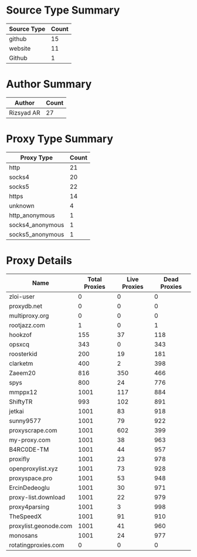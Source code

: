 # Source Type Summary

| Source Type | Count |
|-------------|-------|
| github | 15 |
| website | 11 |
| Github | 1 |


# Author Summary

| Author | Count |
|--------|-------|
| Rizsyad AR | 27 |


# Proxy Type Summary

| Proxy Type | Count |
|------------|-------|
| http | 21 |
| socks4 | 20 |
| socks5 | 22 |
| https | 14 |
| unknown | 4 |
| http_anonymous | 1 |
| socks4_anonymous | 1 |
| socks5_anonymous | 1 |


# Proxy Details

| Name | Total Proxies | Live Proxies | Dead Proxies |
|------|---------------|--------------|---------------|
| zloi-user | 0 | 0 | 0 |
| proxydb.net | 0 | 0 | 0 |
| multiproxy.org | 0 | 0 | 0 |
| rootjazz.com | 1 | 0 | 1 |
| hookzof | 155 | 37 | 118 |
| opsxcq | 343 | 0 | 343 |
| roosterkid | 200 | 19 | 181 |
| clarketm | 400 | 2 | 398 |
| Zaeem20 | 816 | 350 | 466 |
| spys | 800 | 24 | 776 |
| mmppx12 | 1001 | 117 | 884 |
| ShiftyTR | 993 | 102 | 891 |
| jetkai | 1001 | 83 | 918 |
| sunny9577 | 1001 | 79 | 922 |
| proxyscrape.com | 1001 | 602 | 399 |
| my-proxy.com | 1001 | 38 | 963 |
| B4RC0DE-TM | 1001 | 44 | 957 |
| proxifly | 1001 | 23 | 978 |
| openproxylist.xyz | 1001 | 73 | 928 |
| proxyspace.pro | 1001 | 53 | 948 |
| ErcinDedeoglu | 1001 | 30 | 971 |
| proxy-list.download | 1001 | 22 | 979 |
| proxy4parsing | 1001 | 3 | 998 |
| TheSpeedX | 1001 | 91 | 910 |
| proxylist.geonode.com | 1001 | 41 | 960 |
| monosans | 1001 | 24 | 977 |
| rotatingproxies.com | 0 | 0 | 0 |

